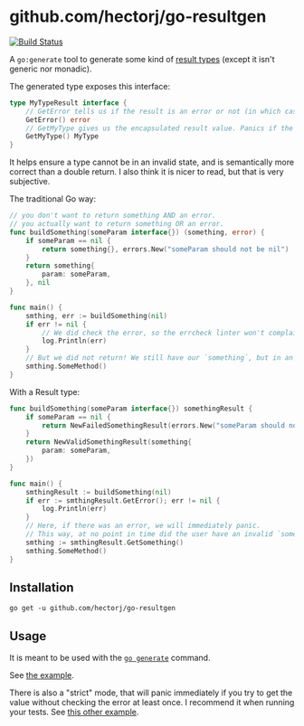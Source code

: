 # github.com/hectorj/go-resultgen

[![Build Status](https://travis-ci.org/hectorj/go-resultgen.svg?branch=master)](https://travis-ci.org/hectorj/go-resultgen)

A `go:generate` tool to generate some kind of [result types](https://en.wikipedia.org/wiki/Result_type) (except it isn't generic nor monadic).

The generated type exposes this interface:

```go
type MyTypeResult interface {
	// GetError tells us if the result is an error or not (in which case it returns `nil`).
	GetError() error
	// GetMyType gives us the encapsulated result value. Panics if the result is actually an error.
	GetMyType() MyType
}
```

It helps ensure a type cannot be in an invalid state, and is semantically more correct than a double return.
I also think it is nicer to read, but that is very subjective.

The traditional Go way:
```go
// you don't want to return something AND an error.
// you actually want to return something OR an error.
func buildSomething(someParam interface{}) (something, error) {
    if someParam == nil {
        return something{}, errors.New("someParam should not be nil")
    }
    return something{
        param: someParam,
    }, nil
}

func main() {
    smthing, err := buildSomething(nil)
    if err != nil {
        // We did check the error, so the errcheck linter won't complain
        log.Println(err)
    }
    // But we did not return! We still have our `something`, but in an invalid state.
    smthing.SomeMethod()
}
```

With a Result type:
```go
func buildSomething(someParam interface{}) somethingResult {
    if someParam == nil {
        return NewFailedSomethingResult(errors.New("someParam should not be nil"))
    }
    return NewValidSomethingResult(something{
        param: someParam,
    })
}

func main() {
    smthingResult := buildSomething(nil)
    if err := smthingResult.GetError(); err != nil {
        log.Println(err)
    }
    // Here, if there was an error, we will immediately panic.
    // This way, at no point in time did the user have an invalid `something`.
    smthing := smthingResult.GetSomething()
    smthing.SomeMethod()
}
```

## Installation

`go get -u github.com/hectorj/go-resultgen`

## Usage

It is meant to be used with the [`go generate`](https://blog.golang.org/generate) command.

See [the example](./tests/dummy_example_test.go).

There is also a "strict" mode, that will panic immediately if you try to get the value without checking the error at least once. I recommend it when running your tests. See [this other example](./tests/dummy_strict_example_test.go).
